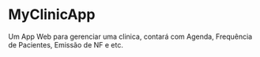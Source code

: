 # MyClinicApp
Um App Web para gerenciar uma clinica, contará com Agenda, Frequência de Pacientes, Emissão de NF e etc.
